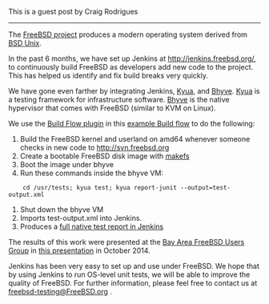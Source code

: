 This is a guest post by Craig Rodrigues

---

The [FreeBSD project](http://www.freebsd.org) produces a modern operating system derived from [BSD Unix](http://en.wikipedia.org/wiki/Berkeley_Software_Distribution).

In the past 6 months, we have set up Jenkins at <http://jenkins.freebsd.org/>, to continuously build FreeBSD as developers add new code to the project. This has helped us identify and fix build breaks very quickly.

We have gone even farther by integrating Jenkins, [Kyua](https://github.com/jmmv/kyua#readme), and [Bhyve](http://bhyve.org/). [Kyua](https://github.com/jmmv/kyua#readme) is a testing framework for infrastructure software. [Bhyve](http://bhyve.org/) is the native hypervisor that comes with FreeBSD (similar to KVM on Linux).

We use the [Build Flow plugin](https://wiki.jenkins-ci.org/display/JENKINS/Build+Flow+Plugin) in this [example Build flow](https://jenkins.freebsd.org/jenkins/view/FreeBSD_src_stable/job/FreeBSD_stable_10/848/BuildGraph/) to do the following:

1.  Build the FreeBSD kernel and userland on amd64 whenever someone checks in new code to http://svn.freebsd.org
2.  Create a bootable FreeBSD disk image with [makefs](https://www.freebsd.org/cgi/man.cgi?query=makefs)
3.  Boot the image under bhyve
4.  Run these commands inside the bhyve VM:

<!-- -->

        cd /usr/tests; kyua test; kyua report-junit --output=test-output.xml

1.  Shut down the bhyve VM
2.  Imports test-output.xml into Jenkins.
3.  Produces a [full native test report in Jenkins](https://jenkins.freebsd.org/jenkins/job/FreeBSD_stable_10-tests/4/testReport/)

The results of this work were presented at the [Bay Area FreeBSD Users Group](http://bafug.org) in [this presentation](http://www.slideshare.net/CraigRodrigues1/kyua-jenkins) in October 2014.

Jenkins has been very easy to set up and use under FreeBSD. We hope that by using Jenkins to run OS-level unit tests, we will be able to improve the quality of FreeBSD. For further information, please feel free to contact us at <a href="mailto:freebsd-testing@FreeBSD.org" class="email">freebsd-testing@FreeBSD.org</a> .
